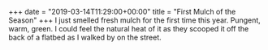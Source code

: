 +++
date = "2019-03-14T11:29:00+00:00"
title = "First Mulch of the Season"
+++
I just smelled fresh mulch for the first time this year. Pungent, warm, green. I could feel the natural heat of it as they scooped it off the back of a flatbed as I walked by on the street. 